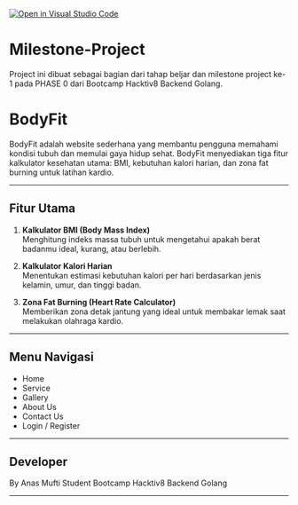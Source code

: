 [![Open in Visual Studio Code](https://classroom.github.com/assets/open-in-vscode-2e0aaae1b6195c2367325f4f02e2d04e9abb55f0b24a779b69b11b9e10269abc.svg)](https://classroom.github.com/online_ide?assignment_repo_id=19454539&assignment_repo_type=AssignmentRepo)
# Milestone-Project

Project ini dibuat sebagai bagian dari tahap beljar dan milestone project ke-1 pada PHASE 0 dari Bootcamp Hacktiv8 Backend Golang.

# BodyFit

BodyFit adalah website sederhana yang membantu pengguna memahami kondisi tubuh dan memulai gaya hidup sehat. BodyFit menyediakan tiga fitur kalkulator kesehatan utama: BMI, kebutuhan kalori harian, dan zona fat burning untuk latihan kardio.

---

## Fitur Utama

1. **Kalkulator BMI (Body Mass Index)**  
   Menghitung indeks massa tubuh untuk mengetahui apakah berat badanmu ideal, kurang, atau berlebih.

2. **Kalkulator Kalori Harian**  
   Menentukan estimasi kebutuhan kalori per hari berdasarkan jenis kelamin, umur, dan tinggi badan.

3. **Zona Fat Burning (Heart Rate Calculator)**  
   Memberikan zona detak jantung yang ideal untuk membakar lemak saat melakukan olahraga kardio.

---

## Menu Navigasi

- Home
- Service
- Gallery
- About Us
- Contact Us
- Login / Register

---

## Developer

By Anas Mufti Student Bootcamp Hacktiv8 Backend Golang

---


